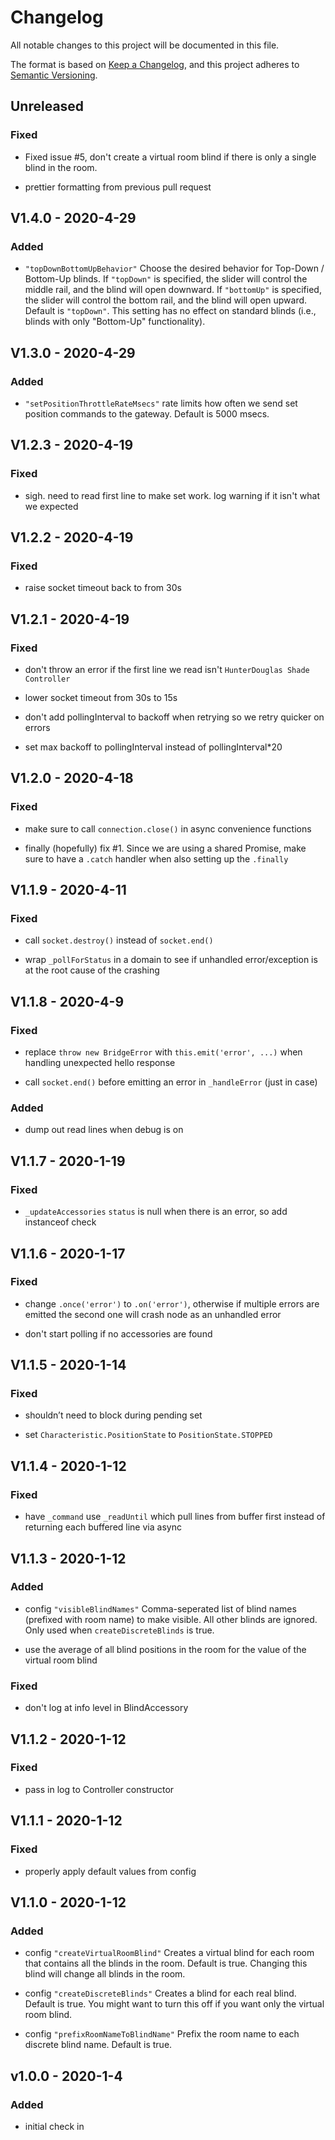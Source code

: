 # Changelog

All notable changes to this project will be documented in this file.

The format is based on [Keep a Changelog](https://keepachangelog.com/en/1.0.0/),
and this project adheres to [Semantic Versioning](https://semver.org/spec/v2.0.0.html).

## Unreleased

### Fixed

- Fixed issue #5, don't create a virtual room blind if there is only a single blind in the room.

- prettier formatting from previous pull request

## V1.4.0 - 2020-4-29

### Added

- `"topDownBottomUpBehavior"` Choose the desired behavior for Top-Down / Bottom-Up blinds. If `"topDown"` is specified, the slider will control the middle rail, and the blind will open downward. If `"bottomUp"` is specified, the slider will control the bottom rail, and the blind will open upward. Default is `"topDown"`. This setting has no effect on standard blinds (i.e., blinds with only "Bottom-Up" functionality).

## V1.3.0 - 2020-4-29

### Added

- `"setPositionThrottleRateMsecs"` rate limits how often we send set position commands to the gateway. Default is 5000 msecs.

## V1.2.3 - 2020-4-19

### Fixed

- sigh. need to read first line to make set work. log warning if it isn't what we expected

## V1.2.2 - 2020-4-19

### Fixed

- raise socket timeout back to from 30s

## V1.2.1 - 2020-4-19

### Fixed

- don't throw an error if the first line we read isn't `HunterDouglas Shade Controller`

- lower socket timeout from 30s to 15s

- don't add pollingInterval to backoff when retrying so we retry quicker on errors

- set max backoff to pollingInterval instead of pollingInterval\*20

## V1.2.0 - 2020-4-18

### Fixed

- make sure to call `connection.close()` in async convenience functions

- finally (hopefully) fix #1. Since we are using a shared Promise, make sure to have a `.catch` handler when also setting up the `.finally`

## V1.1.9 - 2020-4-11

### Fixed

- call `socket.destroy()` instead of `socket.end()`

- wrap `_pollForStatus` in a domain to see if unhandled error/exception is at the root cause of the crashing

## V1.1.8 - 2020-4-9

### Fixed

- replace `throw new BridgeError` with `this.emit('error', ...)` when handling unexpected hello response

- call `socket.end()` before emitting an error in `_handleError` (just in case)

### Added

- dump out read lines when debug is on

## V1.1.7 - 2020-1-19

### Fixed

- `_updateAccessories` `status` is null when there is an error, so add instanceof check

## V1.1.6 - 2020-1-17

### Fixed

- change `.once('error')` to `.on('error')`, otherwise if multiple errors are emitted the second one will crash node as an unhandled error

- don't start polling if no accessories are found

## V1.1.5 - 2020-1-14

### Fixed

- shouldn’t need to block during pending set

- set `Characteristic.PositionState` to `PositionState.STOPPED`

## V1.1.4 - 2020-1-12

### Fixed

- have `_command` use `_readUntil` which pull lines from buffer first instead of returning each buffered line via async

## V1.1.3 - 2020-1-12

### Added

- config `"visibleBlindNames"` Comma-seperated list of blind names (prefixed with room name) to make visible. All other blinds are ignored. Only used when `createDiscreteBlinds` is true.

- use the average of all blind positions in the room for the value of the virtual room
  blind

### Fixed

- don't log at info level in BlindAccessory

## V1.1.2 - 2020-1-12

### Fixed

- pass in log to Controller constructor

## V1.1.1 - 2020-1-12

### Fixed

- properly apply default values from config

## V1.1.0 - 2020-1-12

### Added

- config `"createVirtualRoomBlind"` Creates a virtual blind for each room that contains all the blinds in the room. Default is true. Changing this blind will change all blinds in the room.

- config `"createDiscreteBlinds"` Creates a blind for each real blind. Default is true. You might want to turn this off if you want only the virtual room blind.

- config `"prefixRoomNameToBlindName"` Prefix the room name to each discrete blind name. Default is true.

## v1.0.0 - 2020-1-4

### Added

- initial check in
